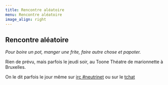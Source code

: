 ```yaml
---
title: Rencontre aléatoire
menu: Rencontre aléatoire
image_align: right
---
```


## Rencontre aléatoire
*Pour boire un pot, manger une frite, faire autre chose et papoter.*

Rien de prévu, mais parfois le jeudi soir, au Toone Théatre de marionnette à Bruxelles.

On le dit parfois le jour même sur [irc #neutrinet](https://webchat.freenode.net/?channels=neutrinet) ou sur le [tchat](https://chat.neutrinet.be)